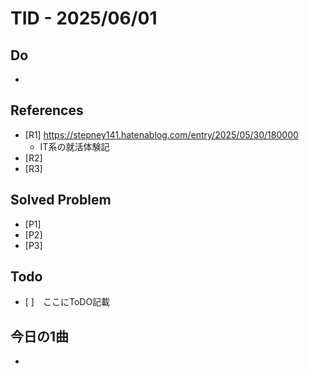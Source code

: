 # TID - 2025/06/01

## Do
- 

## References
- [R1] https://stepney141.hatenablog.com/entry/2025/05/30/180000
  - IT系の就活体験記
- [R2] 
- [R3] 

## Solved Problem
- [P1] 
- [P2] 
- [P3] 


## Todo
- [ ]　ここにToDO記載

## 今日の1曲
- 
